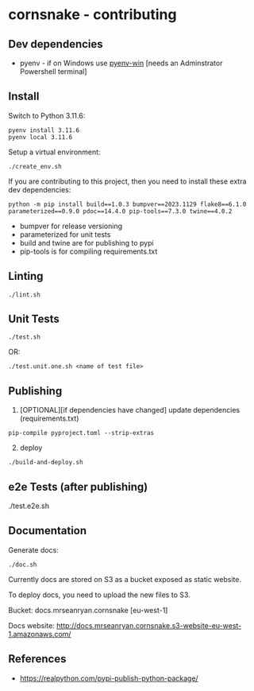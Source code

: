 # cornsnake - contributing

## Dev dependencies

- pyenv - if on Windows use [pyenv-win](https://github.com/pyenv-win/pyenv-win) [needs an Adminstrator Powershell terminal]

## Install

Switch to Python 3.11.6:

```
pyenv install 3.11.6
pyenv local 3.11.6
```

Setup a virtual environment:

```
./create_env.sh
```

If you are contributing to this project, then you need to install these extra dev dependencies:

```
python -m pip install build==1.0.3 bumpver==2023.1129 flake8==6.1.0 parameterized==0.9.0 pdoc==14.4.0 pip-tools==7.3.0 twine==4.0.2
```

- bumpver for release versioning
- parameterized for unit tests
- build and twine are for publishing to pypi
- pip-tools is for compiling requirements.txt

## Linting

```
./lint.sh
```

## Unit Tests

```
./test.sh
```

OR:

```
./test.unit.one.sh <name of test file>
```

## Publishing

1. [OPTIONAL][if dependencies have changed] update dependencies (requirements.txt)

```
pip-compile pyproject.toml --strip-extras
```

2. deploy

```
./build-and-deploy.sh
```

## e2e Tests (after publishing)

./test.e2e.sh

## Documentation

Generate docs:

```
./doc.sh
```

Currently docs are stored on S3 as a bucket exposed as static website.

To deploy docs, you need to upload the new files to S3.

Bucket: docs.mrseanryan.cornsnake [eu-west-1]

Docs website: http://docs.mrseanryan.cornsnake.s3-website-eu-west-1.amazonaws.com/

## References

- https://realpython.com/pypi-publish-python-package/
